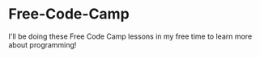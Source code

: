 # Free-Code-Camp

I'll be doing these Free Code Camp lessons in my free time to learn more about programming!
